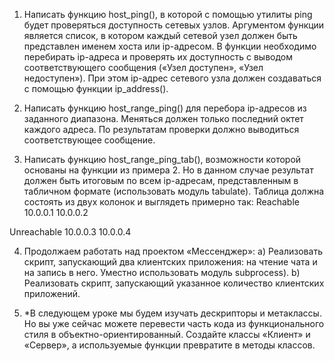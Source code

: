 1. Написать функцию host_ping(), в которой с помощью утилиты ping будет проверяться доступность сетевых узлов.
   Аргументом функции является список, в котором каждый сетевой узел должен быть представлен именем хоста или
   ip-адресом. В функции необходимо перебирать ip-адреса и проверять их доступность с выводом соответствующего
   сообщения («Узел доступен», «Узел недоступен»). При этом ip-адрес сетевого узла должен создаваться с помощью функции
   ip_address().
   
2. Написать функцию host_range_ping() для перебора ip-адресов из заданного диапазона. Меняться должен только последний
   октет каждого адреса. По результатам проверки должно выводиться соответствующее сообщение.
3. Написать функцию host_range_ping_tab(), возможности которой основаны на функции из примера 2. Но в данном случае
   результат должен быть итоговым по всем ip-адресам, представленным в табличном формате (использовать модуль tabulate).
   Таблица должна состоять из двух колонок и выглядеть примерно так:
   Reachable 10.0.0.1 10.0.0.2

Unreachable 10.0.0.3 10.0.0.4

4. Продолжаем работать над проектом «Мессенджер»:
   a) Реализовать скрипт, запускающий два клиентских приложения: на чтение чата и на запись в него. Уместно использовать
   модуль subprocess). 
   b) Реализовать скрипт, запускающий указанное количество клиентских приложений.

5. *В следующем уроке мы будем изучать дескрипторы и метаклассы. Но вы уже сейчас можете перевести часть кода из
   функционального стиля в объектно-ориентированный. Создайте классы «Клиент» и «Сервер», а используемые функции
   превратите в методы классов.